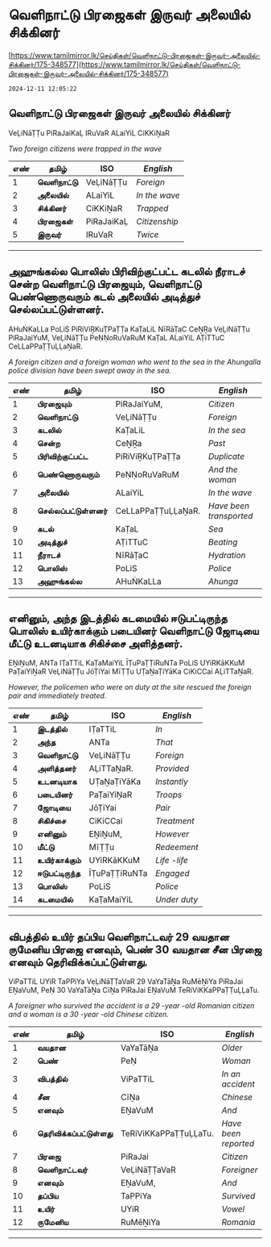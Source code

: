 # வெளிநாட்டு பிரஜைகள் இருவர் அலையில் சிக்கினர்

[https://www.tamilmirror.lk/செய்திகள்/வெளிநாட்டு-பிரஜைகள்-இருவர்-அலையில்-சிக்கினர்/175-348577](https://www.tamilmirror.lk/செய்திகள்/வெளிநாட்டு-பிரஜைகள்-இருவர்-அலையில்-சிக்கினர்/175-348577)

`2024-12-11 12:05:22`

## வெளிநாட்டு பிரஜைகள் இருவர் அலையில் சிக்கினர்

VeḶiNāṬṬu PiRaJaiKaḶ IRuVaR ALaiYiL CiKKiṈaR

*Two foreign citizens were trapped in the wave*

எண்|**தமிழ்**|ISO|*English*
---|---|---|---
1|**வெளிநாட்டு**|VeḶiNāṬṬu|*Foreign*
2|**அலையில்**|ALaiYiL|*In the wave*
3|**சிக்கினர்**|CiKKiṈaR|*Trapped*
4|**பிரஜைகள்**|PiRaJaiKaḶ|*Citizenship*
5|**இருவர்**|IRuVaR|*Twice*

---

## அஹுங்கல்ல பொலிஸ் பிரிவிற்குட்பட்ட கடலில் நீராடச் சென்ற வெளிநாட்டு பிரஜையும், வெளிநாட்டு பெண்ணொருவரும் கடல் அலையில் அடித்துச் செல்லப்பட்டுள்ளனர்.

AHuṄKaLLa PoLiS PiRiViṞKuṬPaṬṬa KaṬaLiL NīRāṬaC CeṈṞa VeḶiNāṬṬu PiRaJaiYuM, VeḶiNāṬṬu PeṆṆoRuVaRuM KaṬaL ALaiYiL AṬiTTuC CeLLaPPaṬṬuḶḶaṈaR.

*A foreign citizen and a foreign woman who went to the sea in the Ahungalla police division have been swept away in the sea.*

எண்|**தமிழ்**|ISO|*English*
---|---|---|---
1|**பிரஜையும்**|PiRaJaiYuM,|*Citizen*
2|**வெளிநாட்டு**|VeḶiNāṬṬu|*Foreign*
3|**கடலில்**|KaṬaLiL|*In the sea*
4|**சென்ற**|CeṈṞa|*Past*
5|**பிரிவிற்குட்பட்ட**|PiRiViṞKuṬPaṬṬa|*Duplicate*
6|**பெண்ணொருவரும்**|PeṆṆoRuVaRuM|*And the woman*
7|**அலையில்**|ALaiYiL|*In the wave*
8|**செல்லப்பட்டுள்ளனர்**|CeLLaPPaṬṬuḶḶaṈaR.|*Have been transported*
9|**கடல்**|KaṬaL|*Sea*
10|**அடித்துச்**|AṬiTTuC|*Beating*
11|**நீராடச்**|NīRāṬaC|*Hydration*
12|**பொலிஸ்**|PoLiS|*Police*
13|**அஹுங்கல்ல**|AHuṄKaLLa|*Ahunga*

---

## எனினும், அந்த இடத்தில் கடமையில் ஈடுபட்டிருந்த பொலிஸ் உயிர்காக்கும் படையினர் வெளிநாட்டு ஜோடியை மீட்டு உடனடியாக சிகிச்சை அளித்தனர்.

EṈiṈuM, ANTa IṬaTTiL KaṬaMaiYiL ĪṬuPaṬṬiRuNTa PoLiS UYiRKāKKuM PaṬaiYiṈaR VeḶiNāṬṬu JōṬiYai MīṬṬu UṬaṈaṬiYāKa CiKiCCai AḶiTTaṈaR.

*However, the policemen who were on duty at the site rescued the foreign pair and immediately treated.*

எண்|**தமிழ்**|ISO|*English*
---|---|---|---
1|**இடத்தில்**|IṬaTTiL|*In*
2|**அந்த**|ANTa|*That*
3|**வெளிநாட்டு**|VeḶiNāṬṬu|*Foreign*
4|**அளித்தனர்**|AḶiTTaṈaR.|*Provided*
5|**உடனடியாக**|UṬaṈaṬiYāKa|*Instantly*
6|**படையினர்**|PaṬaiYiṈaR|*Troops*
7|**ஜோடியை**|JōṬiYai|*Pair*
8|**சிகிச்சை**|CiKiCCai|*Treatment*
9|**எனினும்**|EṈiṈuM,|*However*
10|**மீட்டு**|MīṬṬu|*Redeement*
11|**உயிர்காக்கும்**|UYiRKāKKuM|*Life -life*
12|**ஈடுபட்டிருந்த**|ĪṬuPaṬṬiRuNTa|*Engaged*
13|**பொலிஸ்**|PoLiS|*Police*
14|**கடமையில்**|KaṬaMaiYiL|*Under duty*

---

## விபத்தில் உயிர் தப்பிய வெளிநாட்டவர் 29 வயதான ருமேனிய பிரஜை எனவும், பெண் 30 வயதான சீன பிரஜை எனவும் தெரிவிக்கப்பட்டுள்ளது.

ViPaTTiL UYiR TaPPiYa VeḶiNāṬṬaVaR 29 VaYaTāṈa RuMēṈiYa PiRaJai EṈaVuM, PeṆ 30 VaYaTāṈa CīṈa PiRaJai EṈaVuM TeRiViKKaPPaṬṬuḶḶaTu.

*A foreigner who survived the accident is a 29 -year -old Romanian citizen and a woman is a 30 -year -old Chinese citizen.*

எண்|**தமிழ்**|ISO|*English*
---|---|---|---
1|**வயதான**|VaYaTāṈa|*Older*
2|**பெண்**|PeṆ|*Woman*
3|**விபத்தில்**|ViPaTTiL|*In an accident*
4|**சீன**|CīṈa|*Chinese*
5|**எனவும்**|EṈaVuM|*And*
6|**தெரிவிக்கப்பட்டுள்ளது**|TeRiViKKaPPaṬṬuḶḶaTu.|*Have been reported*
7|**பிரஜை**|PiRaJai|*Citizen*
8|**வெளிநாட்டவர்**|VeḶiNāṬṬaVaR|*Foreigner*
9|**எனவும்**|EṈaVuM,|*And*
10|**தப்பிய**|TaPPiYa|*Survived*
11|**உயிர்**|UYiR|*Vowel*
12|**ருமேனிய**|RuMēṈiYa|*Romania*

---

